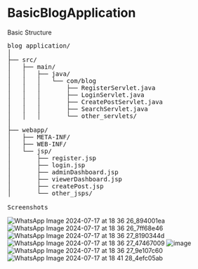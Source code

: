 # BasicBlogApplication
Basic Structure
<pre>
blog application/
│
├── src/
│   ├── main/
│   │   ├── java/
│   │   │   └── com/blog
│   │   │       ├── RegisterServlet.java
│   │   │       ├── LoginServlet.java
│   │   │       ├── CreatePostServlet.java
│   │   │       ├── SearchServlet.java
│   │   │       └── other_servlets/
│
├── webapp/
│   ├── META-INF/
│   ├── WEB-INF/
│   └── jsp/
│       ├── register.jsp
│       ├── login.jsp
│       ├── adminDashboard.jsp
│       ├── viewerDashboard.jsp
│       ├── createPost.jsp
│       └── other_jsps/

Screenshots
</pre>
![WhatsApp Image 2024-07-17 at 18 36 26_894001ea](https://github.com/user-attachments/assets/b54fe76f-ea90-4521-847d-e4276a9b0270)
![WhatsApp Image 2024-07-17 at 18 36 26_7ff68e46](https://github.com/user-attachments/assets/436f56ab-4e8b-4869-9976-5c63bc21ef03)
![WhatsApp Image 2024-07-17 at 18 36 27_8190344d](https://github.com/user-attachments/assets/27e31af5-c93b-41de-bb83-5ec16e88522b)
![WhatsApp Image 2024-07-17 at 18 36 27_47467009](https://github.com/user-attachments/assets/dbdccd83-6a3f-4c62-996e-62eb6fcdd498)
![image](https://github.com/user-attachments/assets/431726fc-4fd2-4e37-a18b-fef8d9a22b1c)
![WhatsApp Image 2024-07-17 at 18 36 27_9e107c60](https://github.com/user-attachments/assets/584f941a-f9ea-4a33-8a4c-92032303d8a8)
![WhatsApp Image 2024-07-17 at 18 41 28_4efc05ab](https://github.com/user-attachments/assets/9d127cb8-4850-41ef-9842-5caa77cbecf0)
